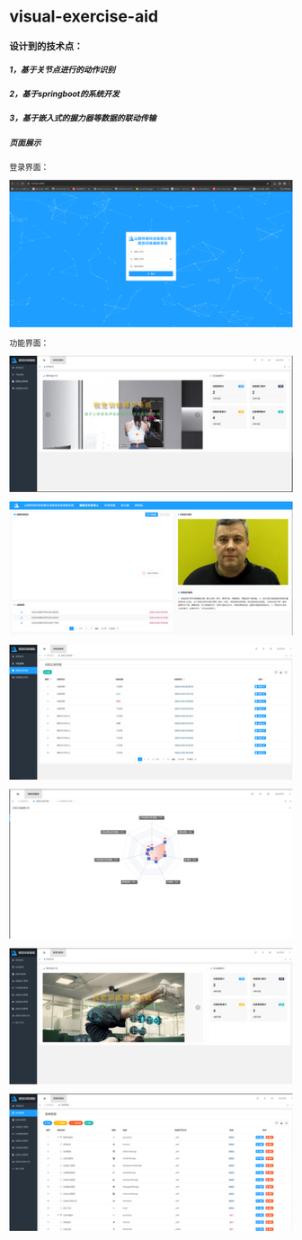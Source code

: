 # visual-exercise-aid

### 设计到的技术点：

##### 1，基于关节点进行的动作识别



##### 2，基于springboot的系统开发



##### 3，基于嵌入式的握力器等数据的联动传输



##### 页面展示

登录界面：

![image-20240229190607965](image-20240229190607965.png)

功能界面：

![image-20240229192028380](image-20240229192028380.png)

![image-20240229192107328](image-20240229192107328.png)





![image-20240229192130320](image-20240229192130320.png)

![image-20240229192150853](image-20240229192150853.png)

![image-20240229192240431](image-20240229192240431.png)

![image-20240229192256917](image-20240229192256917.png)
